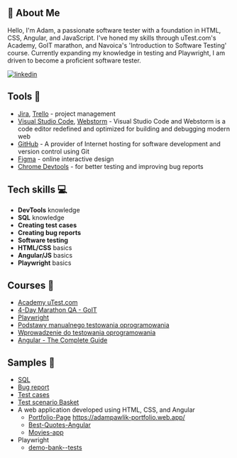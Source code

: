 ## 🔎 About Me

Hello, I'm Adam, a passionate software tester with a foundation in HTML, CSS, Angular, and JavaScript. I've honed my skills through uTest.com's Academy, GoIT marathon, and Navoica's 'Introduction to Software Testing' course. Currently expanding my knowledge in testing and Playwright, I am driven to become a proficient software tester.

[![linkedin](https://img.shields.io/badge/linkedin-0A66C2?style=for-the-badge&logo=linkedin&logoColor=white)](https://www.linkedin.com/in/adam-pawlik-59b6a2237/)

## Tools 🔧

- [Jira](https://www.atlassian.com/pl/software/jira), [Trello](https://trello.com/pl/tour) - project management
- [Visual Studio Code](https://code.visualstudio.com/), [Webstorm](https://www.jetbrains.com/webstorm/) - Visual Studio Code and Webstorm is a code editor redefined and optimized for building and debugging modern web
- [GitHub](https://github.com/ios1111-creator) - A provider of Internet hosting for software development and version control using Git
- [Figma](https://www.figma.com/) - online interactive design
- [Chrome Devtools](https://developer.chrome.com/docs/devtools/) - for better testing and improving bug reports

## Tech skills 💻

- **DevTools** knowledge
- **SQL** knowledge
- **Creating test cases**
- **Creating bug reports**
- **Software testing**
- **HTML/CSS** basics
- **Angular/JS** basics
- **Playwright** basics

## Courses 📓

- [Academy uTest.com](https://www.utest.com/academy)
- [4-Day Marathon QA - GoIT](https://qa.m.goit.global/pl/)
- [Playwright](https://jaktestowac.pl/course/playwright-wprowadzenie/)
- [Podstawy manualnego testowania oprogramowania](https://www.udemy.com/course/kurs-testowania-oprogramowania/?couponCode=ST22FS22724)
- [Wprowadzenie do testowania oprogramowania](https://navoica.pl/courses/course-v1:ZPSB+WTO1+2022_WTO1/course/)
- [Angular - The Complete Guide](https://www.udemy.com/course/the-complete-guide-to-angular-2/)

## Samples 🔬

- [SQL](https://github.com/ios1111-creator/PORTFOLIO/blob/main/Quality%20Assurance/SQL.md)
- [Bug report](https://github.com/ios1111-creator/PORTFOLIO/blob/main/Quality%20Assurance/bug_report.md)
- [Test cases](https://github.com/ios1111-creator/PORTFOLIO/blob/main/Quality%20Assurance/test_cases.md)
- [Test scenario Basket](https://github.com/ios1111-creator/PORTFOLIO/blob/main/Quality%20Assurance/test_scenario_Basket.md)
- A web application developed using HTML, CSS, and Angular
  - [Portfolio-Page](https://github.com/ios1111-creator/Portfolio-Page) https://adampawlik-portfolio.web.app/
  - [Best-Quotes-Angular](https://github.com/ios1111-creator/-Best-Quotes-Angular)
  - [Movies-app](https://github.com/ios1111-creator/Movies-app/tree/master/src)
- Playwright
  - [demo-bank--tests](https://github.com/ios1111-creator/demo-bank--tests/tree/main/tests)
    
